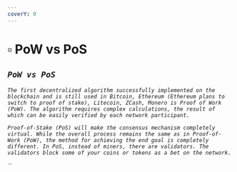 ```yaml
---
coverY: 0
---
```


# ▫ PoW vs PoS

## _`PoW vs PoS`_&#x20;

_`The first decentralized algorithm successfully implemented on the blockchain and is still used in Bitcoin, Ethereum (Ethereum plans to switch to proof of stake), Litecoin, ZCash, Monero is Proof of Work (PoW). The algorithm requires complex calculations, the result of which can be easily verified by each network participant.`_

_`Proof-of-Stake (PoS) will make the consensus mechanism completely virtual. While the overall process remains the same as in Proof-of-Work (PoW), the method for achieving the end goal is completely different. In PoS, instead of miners, there are validators. The validators block some of your coins or tokens as a bet on the network.`_

_``_
